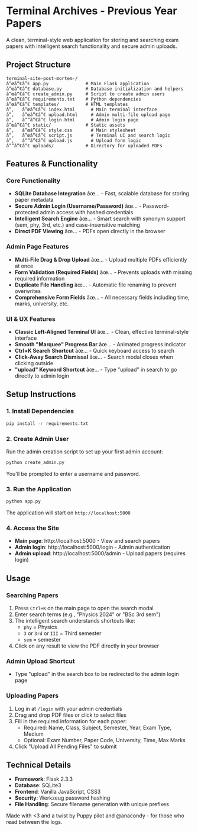 ﻿# Terminal Archives - Previous Year Papers

A clean, terminal-style web application for storing and searching exam papers with intelligent search functionality and secure admin uploads.

## Project Structure

```
terminal-site-post-mortem-/
â”œâ”€â”€ app.py              # Main Flask application
â”œâ”€â”€ database.py         # Database initialization and helpers
â”œâ”€â”€ create_admin.py     # Script to create admin users
â”œâ”€â”€ requirements.txt    # Python dependencies
â”œâ”€â”€ templates/          # HTML templates
â”‚   â”œâ”€â”€ index.html      # Main terminal interface
â”‚   â”œâ”€â”€ upload.html     # Admin multi-file upload page
â”‚   â””â”€â”€ login.html      # Admin login page
â”œâ”€â”€ static/             # Static assets
â”‚   â”œâ”€â”€ style.css       # Main stylesheet
â”‚   â”œâ”€â”€ script.js       # Terminal UI and search logic
â”‚   â””â”€â”€ upload.js       # Upload form logic
â””â”€â”€ uploads/            # Directory for uploaded PDFs
```

## Features & Functionality

### Core Functionality
- **SQLite Database Integration** âœ… - Fast, scalable database for storing paper metadata
- **Secure Admin Login (Username/Password)** âœ… - Password-protected admin access with hashed credentials
- **Intelligent Search Engine** âœ… - Smart search with synonym support (sem, phy, 3rd, etc.) and case-insensitive matching
- **Direct PDF Viewing** âœ… - PDFs open directly in the browser

### Admin Page Features  
- **Multi-File Drag & Drop Upload** âœ… - Upload multiple PDFs efficiently at once
- **Form Validation (Required Fields)** âœ… - Prevents uploads with missing required information
- **Duplicate File Handling** âœ… - Automatic file renaming to prevent overwrites
- **Comprehensive Form Fields** âœ… - All necessary fields including time, marks, university, etc.

### UI & UX Features
- **Classic Left-Aligned Terminal UI** âœ… - Clean, effective terminal-style interface
- **Smooth "Marquee" Progress Bar** âœ… - Animated progress indicator
- **Ctrl+K Search Shortcut** âœ… - Quick keyboard access to search
- **Click-Away Search Dismissal** âœ… - Search modal closes when clicking outside
- **"upload" Keyword Shortcut** âœ… - Type "upload" in search to go directly to admin login

## Setup Instructions

### 1. Install Dependencies

```bash
pip install -r requirements.txt
```

### 2. Create Admin User

Run the admin creation script to set up your first admin account:

```bash
python create_admin.py
```

You'll be prompted to enter a username and password.

### 3. Run the Application

```bash
python app.py
```

The application will start on `http://localhost:5000`

### 4. Access the Site

- **Main page**: http://localhost:5000 - View and search papers
- **Admin login**: http://localhost:5000/login - Admin authentication
- **Admin upload**: http://localhost:5000/admin - Upload papers (requires login)

## Usage

### Searching Papers
1. Press `Ctrl+K` on the main page to open the search modal
2. Enter search terms (e.g., "Physics 2024" or "BSc 3rd sem")
3. The intelligent search understands shortcuts like:
   - `phy` = Physics
   - `3` or `3rd` or `III` = Third semester
   - `sem` = semester
4. Click on any result to view the PDF directly in your browser

### Admin Upload Shortcut
- Type "upload" in the search box to be redirected to the admin login page

### Uploading Papers
1. Log in at `/login` with your admin credentials
2. Drag and drop PDF files or click to select files
3. Fill in the required information for each paper:
   - Required: Name, Class, Subject, Semester, Year, Exam Type, Medium
   - Optional: Exam Number, Paper Code, University, Time, Max Marks
4. Click "Upload All Pending Files" to submit

## Technical Details

- **Framework**: Flask 2.3.3
- **Database**: SQLite3
- **Frontend**: Vanilla JavaScript, CSS3
- **Security**: Werkzeug password hashing
- **File Handling**: Secure filename generation with unique prefixes

Made with <3 and a twist by Puppy pilot and @anacondy - for those who read between the logs.

